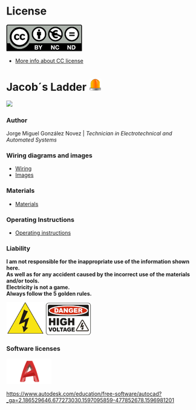 # License

<img src="images/license_cc_by-nc-nd.png" width="200"/>

- [More info about CC license](./images/cc-license.png)

# Jacob´s Ladder <img src=images/warning.gif/>

<img src="images/ladder.gif" width="150"/>
  
### Author
Jorge Miguel González Novez  |  _Technician in Electrotechnical and Automated Systems_

### Wiring diagrams and images  
- [Wiring](./docs/wiring.pdf)  
- [Images](./images)

### Materials  

- [Materials](./docs/materials.md)

### Operating Instructions  

- [Operating instructions](./docs/operating-instructions.md)

### Liability

**I am not responsible for the inappropriate use of the information shown here.  
As well as for any accident caused by the incorrect use of the materials and/or tools.  
Electricity is not a game.  
Always follow the 5 golden rules.**

<img src="images/risk.png" width="100"/> <img src="images/risk-high-voltage.png" width="120"/>
  
### Software licenses

<img src="images/autocad.png" width="120"/> 

<https://www.autodesk.com/education/free-software/autocad?_ga=2.186529646.677273030.1597095859-477852678.1596981201>  
